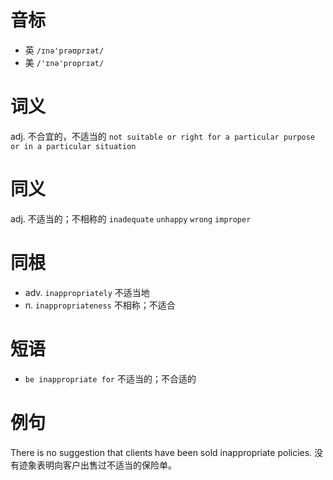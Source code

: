 # 音标

- 英 `/ɪnə'prəʊprɪət/`
- 美 `/'ɪnə'proprɪət/`

# 词义

adj. 不合宜的，不适当的
`not suitable or right for a particular purpose or in a particular situation`

# 同义

adj. 不适当的；不相称的
`inadequate` `unhappy` `wrong` `improper`

# 同根

- adv. `inappropriately` 不适当地
- n. `inappropriateness` 不相称；不适合

# 短语

- `be inappropriate for` 不适当的；不合适的

# 例句

There is no suggestion that clients have been sold inappropriate policies.
没有迹象表明向客户出售过不适当的保险单。


